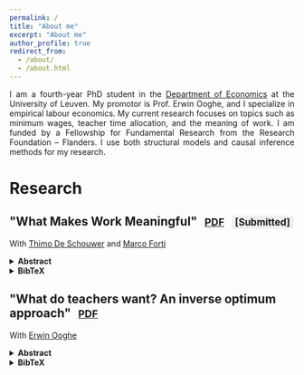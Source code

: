 ```yaml
---
permalink: /
title: "About me"
excerpt: "About me"
author_profile: true
redirect_from: 
  - /about/
  - /about.html
---
```


<div style="text-align: justify;">

I am a fourth-year PhD student in the <a href="https://feb.kuleuven.be/research/economics">Department of Economics</a> at the University of Leuven. My promotor is Prof. Erwin Ooghe, and I specialize in empirical labour economics. My current research focuses on topics such as minimum wages, teacher time allocation, and the meaning of work. I am funded by a Fellowship for Fundamental Research from the Research Foundation – Flanders. I use both structural models and causal inference methods for my research.
</div>


#  Research
## "What Makes Work Meaningful" <a href="/files/MeaningProduction.pdf" class="btn btn--info" style="padding:2px 8px; font-size:0.85em;">PDF</a> <span style="background:#eee;border-radius:4px;padding:2px 6px;font-size:0.8em;">[Submitted]</span>
With <a href="https://thimodeschouwer.github.io/">Thimo De Schouwer</a> and <a href="https://www.econ.uni-bonn.de/en/department/doctoral-students/marco-forti">Marco Forti</a>
<details>
  <summary><strong>Abstract</strong></summary>
  <div style="text-align: justify;">
  <p>Many people derive a sense of impact or purpose from their jobs – they consider work to be a source of meaning. But how to make work meaningful? Theoretical models suggest that meaning can be created through social and non-social impact. We exploit rich panel data to empirically assess these models, and estimate a nonlinear production function for work meaning that allows for noisy and complementary inputs. We find that social impact is the most effective pathway to meaning, and estimate a direct output elasticity of about 0.55. We also find evidence of a negative interaction with non-social impact. A standard deviation increase in social impact is twice as effective in creating meaning for individuals that perceive their jobs as having little non-social impact, compared to those with high perceived non-social impact.</p></div>
</details>
<details>
  <summary><strong>BibTeX</strong></summary>
<pre><code class="language-bibtex">
@article{deschouwer2024howto,
  title   = {How to Make Work Meaningful?},
  author  = {De Schouwer, Thimo and Deneus, Thibault and Forti, Marco},
  year    = {2024},
  note    = {Working Paper}
}
</code></pre>

</details>

## "What do teachers want? An inverse optimum approach" <a href="/files/Teacher_Time_Allocation.pdf" class="btn btn--info" style="padding:2px 8px; font-size:0.85em;">PDF</a>

With <a href="https://sites.google.com/view/erwinooghe/home">Erwin Ooghe</a>
<details>
  <summary><strong>Abstract</strong></summary>
  <div style="text-align: justify;">
  <p>We introduce a teacher time allocation model in which teachers allocate their available instruction time among individual, group, and classroom instruction to maximize a function of pupils' test scores. We consider two variants of the model, one with knowledge spillovers, the other with instruction spillovers. We evaluate both variants and find that the variant with instruction spillovers performs better, but requires more assumptions. We also derive teachers' marginal social welfare weights for their pupils and examine the influencing factors. The weights are predominantly positive, indicating teacher efficiency, decrease with higher math scores, suggesting inequality aversion, and show no significant correlation with gender, home language, or mother's education, implying anonymity. These results appear robust regardless of the presence and type of spillover effects.</p></div>
</details>

<details>
  <summary><strong>BibTeX</strong></summary>

<pre><code class="language-bibtex">
@article{deneus2025teacher,
  title   = {What do teachers want? An inverse optimum approach},
  author  = {Deneus, Thibault and Ooghe, Erwin},
  year    = {2025},
  note    = {Working Paper}
}
</code></pre>

</details>